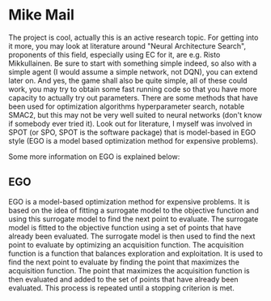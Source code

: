 
# Mike Mail

The project is cool, actually this is an active research topic.
For getting into it more, you may look at literature around "Neural Architecture Search", proponents of this field, especially using EC for it, are e.g. Risto Mikkullainen.
Be sure to start with something simple indeed, so also with a simple agent (I would assume a simple network, not DQN), you can extend later on.
And yes, the game shall also be quite simple, all of these could work, you may try to obtain some fast running code so that you have more capacity to actually try out parameters.
There are some methods that have been used for optimization algorithms hyperparameter search, notable SMAC2, but this may not be very well suited to neural networks (don't know if somebody ever tried it).
Look out for literature, I myself was involved in SPOT (or SPO, SPOT is the software package) that is model-based in EGO style (EGO is a model based optimization method for expensive problems).

Some more information on EGO is explained below:

## EGO

EGO is a model-based optimization method for expensive problems.
It is based on the idea of fitting a surrogate model to the objective function and using this surrogate model to find the next point to evaluate.
The surrogate model is fitted to the objective function using a set of points that have already been evaluated.
The surrogate model is then used to find the next point to evaluate by optimizing an acquisition function.
The acquisition function is a function that balances exploration and exploitation.
It is used to find the next point to evaluate by finding the point that maximizes the acquisition function.
The point that maximizes the acquisition function is then evaluated and added to the set of points that have already been evaluated.
This process is repeated until a stopping criterion is met.
